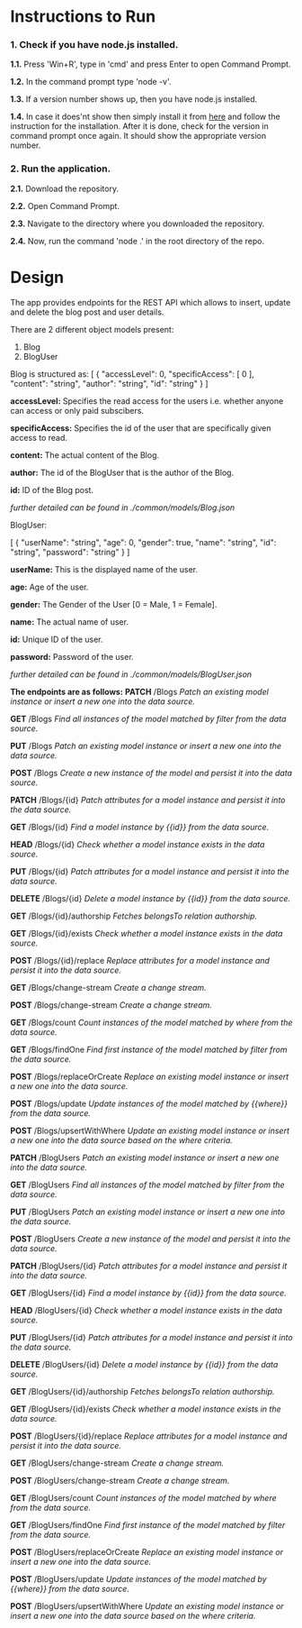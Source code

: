 Instructions to Run
===


### 1. Check if you have node.js installed.

**1.1.** Press 'Win+R', type in 'cmd' and press Enter to open Command Prompt.  
  
**1.2.** In the command prompt type 'node -v'.
  
**1.3.** If a version number shows up, then you have node.js installed.
  
**1.4.** In case it does'nt show then simply install it from [here](https://nodejs.org/en/) and follow the instruction for the installation. After it is done, check for the version in command prompt once again. It should show the appropriate version number.

### 2. Run the application. 

**2.1.** Download the repository.  

**2.2.** Open Command Prompt.  

**2.3.** Navigate to the directory where you downloaded the repository.  

**2.4.** Now, run the command 'node .' in the root directory of the repo.

Design
===

The app provides endpoints for the REST API which allows to insert, update and delete the blog post and user details.  

There are 2 different object models present:
1. Blog  
2. BlogUser  

Blog is structured as:
[
  {
    "accessLevel": 0,
    "specificAccess": [
      0
    ],
    "content": "string",
    "author": "string",
    "id": "string"
  }
]

**accessLevel:** Specifies the read access for the users i.e. whether anyone can access or only paid subscibers.

**specificAccess:** Specifies the id of the user that are specifically given access to read.

**content:** The actual content of the Blog.

**author:** The id of the BlogUser that is the author of the Blog.

**id:** ID of the Blog post.

*further detailed can be found in ./common/models/Blog.json*


BlogUser:

[
  {
    "userName": "string",
    "age": 0,
    "gender": true,
    "name": "string",
    "id": "string",
    "password": "string"
  }
]

**userName:** This is the displayed name of the user.

**age:** Age of the user.

**gender:** The Gender of the User [0 = Male, 1 = Female].

**name:** The actual name of user.

**id:** Unique ID of the user.

**password:** Password of the user.

*further detailed can be found in ./common/models/BlogUser.json*


**The endpoints are as follows:**
**PATCH** /Blogs  *Patch an existing model instance or insert a new one into the data source.*  

**GET** /Blogs  *Find all instances of the model matched by filter from the data source.*  

**PUT** /Blogs *Patch an existing model instance or insert a new one into the data source.*  

**POST** /Blogs *Create a new instance of the model and persist it into the data source.*  

**PATCH** /Blogs/{id} *Patch attributes for a model instance and persist it into the data source.*  

**GET** /Blogs/{id} *Find a model instance by {{id}} from the data source.*  

**HEAD** /Blogs/{id} *Check whether a model instance exists in the data source.*  

**PUT** /Blogs/{id} *Patch attributes for a model instance and persist it into the data source.*  

**DELETE** /Blogs/{id} *Delete a model instance by {{id}} from the data source.*  

**GET** /Blogs/{id}/authorship *Fetches belongsTo relation authorship.*  

**GET** /Blogs/{id}/exists *Check whether a model instance exists in the data source.*  

**POST** /Blogs/{id}/replace *Replace attributes for a model instance and persist it into the data source.*  

**GET** /Blogs/change-stream *Create a change stream.*  

**POST** /Blogs/change-stream *Create a change stream.*  

**GET** /Blogs/count *Count instances of the model matched by where from the data source.*  

**GET** /Blogs/findOne *Find first instance of the model matched by filter from the data source.*  

**POST** /Blogs/replaceOrCreate *Replace an existing model instance or insert a new one into the data source.*  

**POST** /Blogs/update *Update instances of the model matched by {{where}} from the data source.*  

**POST** /Blogs/upsertWithWhere *Update an existing model instance or insert a new one into the data source based on the where criteria.*  


**PATCH** /BlogUsers  *Patch an existing model instance or insert a new one into the data source.*  

**GET** /BlogUsers  *Find all instances of the model matched by filter from the data source.*  

**PUT** /BlogUsers *Patch an existing model instance or insert a new one into the data source.*  

**POST** /BlogUsers *Create a new instance of the model and persist it into the data source.*  

**PATCH** /BlogUsers/{id} *Patch attributes for a model instance and persist it into the data source.*  

**GET** /BlogUsers/{id} *Find a model instance by {{id}} from the data source.*  

**HEAD** /BlogUsers/{id} *Check whether a model instance exists in the data source.*  

**PUT** /BlogUsers/{id} *Patch attributes for a model instance and persist it into the data source.*  

**DELETE** /BlogUsers/{id} *Delete a model instance by {{id}} from the data source.*  

**GET** /BlogUsers/{id}/authorship *Fetches belongsTo relation authorship.*  

**GET** /BlogUsers/{id}/exists *Check whether a model instance exists in the data source.*  

**POST** /BlogUsers/{id}/replace *Replace attributes for a model instance and persist it into the data source.*  

**GET** /BlogUsers/change-stream *Create a change stream.*  

**POST** /BlogUsers/change-stream *Create a change stream.*  

**GET** /BlogUsers/count *Count instances of the model matched by where from the data source.*  

**GET** /BlogUsers/findOne *Find first instance of the model matched by filter from the data source.*  

**POST** /BlogUsers/replaceOrCreate *Replace an existing model instance or insert a new one into the data source.*  

**POST** /BlogUsers/update *Update instances of the model matched by {{where}} from the data source.*  

**POST** /BlogUsers/upsertWithWhere *Update an existing model instance or insert a new one into the data source based on the where criteria.*  
